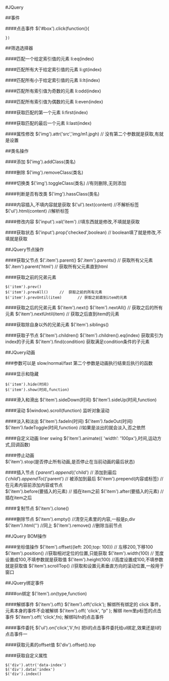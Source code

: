 #JQuery	

##事件

####点击事件
	$('#box').click(function(){
	
	})

##筛选选择器

####匹配一个给定索引值的元素
	li:eq(index)

####匹配所有大于给定索引值的元素
	li:gt(index)

####匹配所有小于给定索引值的元素
	li:lt(index)

####匹配所有索引值为奇数的元素
	li:odd(index)

####匹配所有索引值为偶数的元素
	li:even(index)

####获取匹配的第一个元素
	li:first(index)

####获取匹配的最后一个元素
	li:last(index)

####属性修改
	$('img').attr('src','img/m1.jpgh) // 没有第二个参数就是获取,有就是设置

##类名操作

####添加
	$('img').addClass(类名)  

####删除
	$('img').removeClass(类名)	

####切换类
	$('img').toggleClass(类名)		//有则删除,无则添加

####判断是否有改类
	$('img').hassClass(类名)

####内容插入,不填内容就是获取
	$('ul').text(content)		//不解析标签
	$('ul').html(content)		//解析标签

####修改内容
	$('input').val('item')		//填东西就是修改,不填就是获取

####获取状态
	$('input').prop('checked',boolean)   //  boolean填了就是修改,不填就是获取 

##JQuery节点操作

####获取父节点
	$('.item').parent()
	$('.item').parents()		// 获取所有父元素
	$('.item').parent('html')			// 获取所有父元素直到html

####获取之前的兄弟元素

	$('item').prev()
	$('item').prevAll()		//  获取之前的所有元素
	$('item').prevUntil(item)		// 获取之前直到item的元素

####获取之后的兄弟元素
	$('item').next()
	$('item').nextAll()		//  获取之后的所有元素
	$('item').nextUntil(item)			// 获取之后直到item的元素

####获取除自身以外的兄弟元素
	$('item').siblings()

####获取子节点
	$('item').children()
	$('item').children().eq(index)		获取索引为index的子元素
	$('item').find(condition)    获取满足condition条件的子元素

##JQuery动画	 

###参数可以是 slow/normal/fast 第二个参数是动画执行结束后执行的函数

####显示和隐藏	

	$('item').hide(时间)
	$('item').show(时间,function)

####滑入和滑出
	$('item').sideDown(时间)
	$('item').sideUp(时间,function)


####滚动
	$(window).scroll(function) 监听对象滚动

####淡入和淡出
	$('item').fadeIn(时间)
	$('item').fadeOut(时间)
	$('item').fadeToggle(时间,function)  //如果是淡出的就会淡入,否之依然

####自定义动画	liner swing
	$('item').animate({ 'width’: '100px'},时间,运动方式,回调函数)

####停止动画  
	$('item').stop(是否停止所有动画,是否停止在当前动画的最后状态)

####插入节点
	$('parent').append($('child')		// 添加到最后
	$('child').appendTo($('parent')		// 被添加到最后
	$('item').prepend(内容或标签)		//在元素内容前添加内容或节点     
	$('item').before(要插入的元素)     	// 插在item之前
	$('item').after(要插入的元素)     	// 插在item之后

####复制节点
	$('item').clone()      

####删除节点
	$('item').empty()       //清空元素里的内容,一般是p,div
	$('item').html('')		//同上
	$('item').remove()		//删除当前节点


##JQuery BOM操作
	
####坐标值操作
	$('item').offset({left: 200,top: 100})    // 左移200,下移100
	$('item').position()		//获取相对定位的位置,只能获取
	$('item').width(100)		// 宽度设置成100,不填参数就是获取值
	$('item').height(100)		//高度设置成100,不填参数就是获取值
	$('item').scrollTop()		//获取和设置元素垂直方向的滚动位置,一般用于窗口

##JQuery绑定事件
	
####on绑定
	$('item').on(type,function)

####解绑事件
	$('item').off()
	$('item').off('click'); 解绑所有绑定的 click 事件，元素本身的事件不会被解绑
	$('item').off( 'click', “p” );	解绑	item里p标签的点击事件
	$('item').off( 'click',fn);		解绑叫fn的点击事件

####事件委托
	$('ul').on('click','li',fn) 把li的点击事件委托给ul绑定,效果还是li的点击事件一

####获取元素的offset值
	$('div').offset().top

####获取自定义属性
	<div data-index='1'></div>

	$('div').attr('data-index')
	$('div').data('index')
	$('div').index()
	                                               